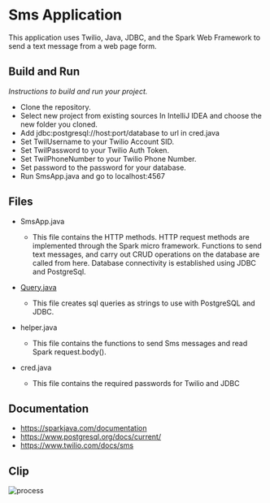 # Sms Application

This application uses Twilio, Java, JDBC, and the Spark Web Framework to send a text message from a web page form.

## Build and Run
*Instructions to build and run your project.*
* Clone the repository.
* Select new project from existing sources In IntelliJ IDEA and choose the new folder you cloned.
* Add jdbc:postgresql://host:port/database to url in cred.java
* Set TwilUsername to your Twilio Account SID.
* Set TwilPassword to your Twilio Auth Token.
* Set TwilPhoneNumber to your Twilio Phone Number.
* Set password to the password for your database.
* Run SmsApp.java and go to localhost:4567

## Files
 - SmsApp.java
	 - This file contains the HTTP methods. HTTP request methods are implemented through the Spark micro framework. Functions to send text messages, and carry out CRUD operations on the database are called from here. Database connectivity is established using JDBC and PostgreSql.

- [Query.java](https://github.com/dannyglv182/smsApp/blob/main/src/main/java/Query.java)
	-  This file creates sql queries as strings to use with PostgreSQL and JDBC.

- helper.java
	- This file contains the functions to send Sms messages and read Spark request.body().

- cred.java
	- This file contains the required passwords for Twilio and JDBC

## Documentation
* https://sparkjava.com/documentation
* https://www.postgresql.org/docs/current/
* https://www.twilio.com/docs/sms

## Clip
![process](https://uc93662496506e675186da27d5ae.previews.dropboxusercontent.com/p/thumb/ABZHywNy_RQC4fmK2wJjLppOJ5neMZjsXDT5ZdJ8c6IpCKWbmkIJCrfaNUcOK04sn0kzH5ZvQARNlxNQNCIlIXFxKj5TuYFq1UpB6UkhJ9NjM8_6cFikRY-slg4Lg7rSIClq_BeH0nZ6p3ZhP5eaK70zzx6dLyp7-G-zTZtqAzSAIqfiGmgDa5-Eedgx69uMZSx-wGCtnKom_liKuGlev-yTYE4UKUkqbRrGZ3EWH1I6s5TSiFa9uQpHPeDSUnjxz2FF57sY_c2puy9Ve_B_2ik-xLLNrFck_RcKmScLXoEPdtAUeEmdmIKFi4q_s8l583Dry39-xq6-0wMrJ8Sgws9oaZGrfHOO_Uayy5G-2DsmBFXGvkjQ28dCnjmulEKCQOw/p.gif)


